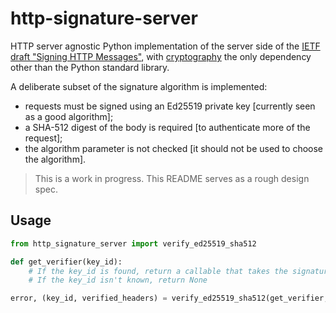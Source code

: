 # http-signature-server

HTTP server agnostic Python implementation of the server side of the [IETF draft "Signing HTTP Messages"](https://tools.ietf.org/html/draft-ietf-httpbis-message-signatures-00), with [cryptography](https://github.com/pyca/cryptography) the only dependency other than the Python standard library.

A deliberate subset of the signature algorithm is implemented:

- requests must be signed using an Ed25519 private key [currently seen as a good algorithm];
- a SHA-512 digest of the body is required [to authenticate more of the request];
- the algorithm parameter is not checked [it should not be used to choose the algorithm].

> This is a work in progress. This README serves as a rough design spec.


## Usage

```python
from http_signature_server import verify_ed25519_sha512

def get_verifier(key_id):
    # If the key_id is found, return a callable that takes the signature and key_id and returns a bool
    # If the key_id isn't known, return None

error, (key_id, verified_headers) = verify_ed25519_sha512(get_verifier, method, url, headers, body_sha512)
```
